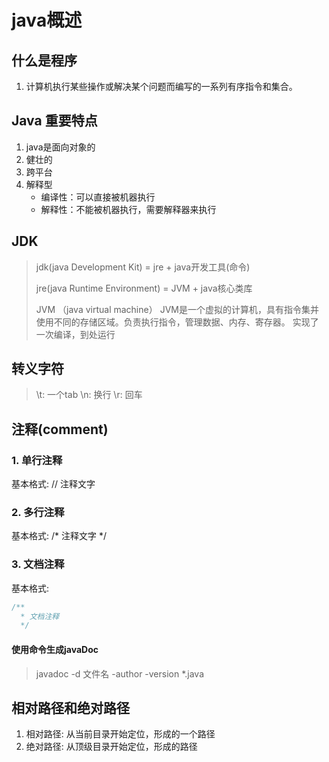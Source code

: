 # java概述 

## 什么是程序

1. 计算机执行某些操作或解决某个问题而编写的一系列有序指令和集合。

## Java 重要特点

1. java是面向对象的
2. 健壮的
3. 跨平台
4. 解释型
   - 编译性：可以直接被机器执行
   - 解释性：不能被机器执行，需要解释器来执行

## JDK

> jdk(java Development Kit) = jre + java开发工具(命令)
>
> jre(java Runtime Environment) = JVM + java核心类库
>
> JVM （java virtual machine）
> JVM是一个虚拟的计算机，具有指令集并使用不同的存储区域。负责执行指令，管理数据、内存、寄存器。
> 实现了一次编译，到处运行

## 转义字符

> \t: 一个tab
> \n: 换行
> \r: 回车

## 注释(comment)

### 1. 单行注释

基本格式: // 注释文字

### 2. 多行注释

基本格式: /* 注释文字 */

### 3. 文档注释

基本格式: 

```java
/**
  * 文档注释
  */
```

#### 使用命令生成javaDoc
> javadoc -d 文件名 -author -version *.java

## 相对路径和绝对路径

1. 相对路径: 从当前目录开始定位，形成的一个路径
2. 绝对路径: 从顶级目录开始定位，形成的路径
